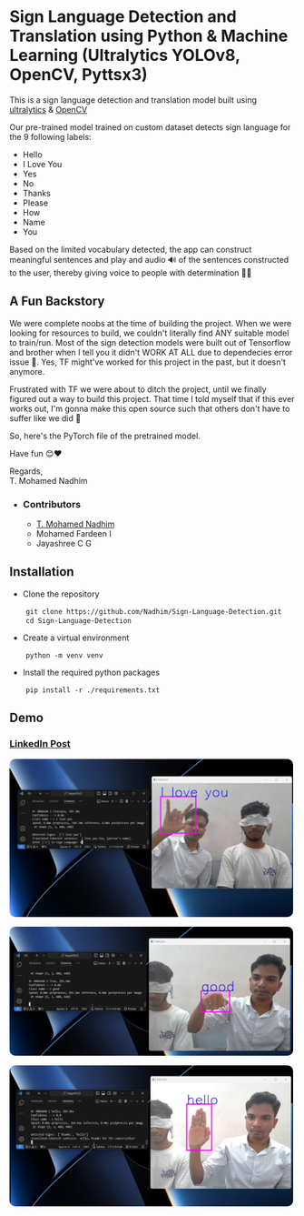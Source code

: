
# Sign Language Detection and Translation using Python & Machine Learning (Ultralytics YOLOv8, OpenCV, Pyttsx3)

This is a sign language detection and translation model built using 
[ultralytics](https://github.com/ultralytics/ultralytics)
& [OpenCV](https://github.com/opencv/opencv)

Our pre-trained model trained on custom dataset detects sign language for the 9 following labels:
<ul>
    <li>Hello</li>
    <li>I Love You</li>
    <li>Yes</li>
    <li>No</li>
    <li>Thanks</li>
    <li>Please</li>
    <li>How</li>
    <li>Name</li>
    <li>You</li>
</ul>

Based on the limited vocabulary detected, the app can construct meaningful sentences and play and audio 🔊 of the sentences constructed to the user, thereby giving voice to people with determination 💪🏻 

## A Fun Backstory
We were complete noobs at the time of building the project. When we were looking for resources to build, we couldn't literally find ANY suitable model to train/run. Most of the sign detection models were built out of Tensorflow and brother when I tell you it didn't WORK AT ALL due to dependecies error issue 😤. Yes, TF might've worked for this project in the past, but it doesn't anymore. 

Frustrated with TF we were about to ditch the project, until we finally figured out a way to build this project. That time I told myself that if this ever works out, I'm gonna make this open source such that others don't have to suffer like we did 🗿

So, here's the PyTorch file of the pretrained model. 

Have fun 😊❤️

Regards,<br>
T. Mohamed Nadhim 




- ### Contributors
    - [T. Mohamed Nadhim]("https://linkedin.com/in/mohamed-nadhim")
    - Mohamed Fardeen I
    - Jayashree C G




## Installation

- Clone the repository

```git
    git clone https://github.com/Nadhim/Sign-Language-Detection.git
    cd Sign-Language-Detection
```

- Create a virtual environment
```git 
    python -m venv venv
```


- Install the required python packages

```git 
    pip install -r ./requirements.txt
```

## Demo
### [LinkedIn Post]("https://www.linkedin.com/posts/mohamed-nadhim_machinelearning-ai-signlanguage-activity-7201996303717867521-YiDh?utm_source=share&utm_medium=member_desktop")

<img src="assets/demo.png" alt="demo" style="width:500px; border-radius:10px;"/>
<p></p>
<img src="assets/demo2.png" alt="demo" style="width:500px; border-radius:10px;"/>
<p></p>
<img src="assets/demo3.png" alt="demo" style="width:500px; border-radius:10px;"/>
    
